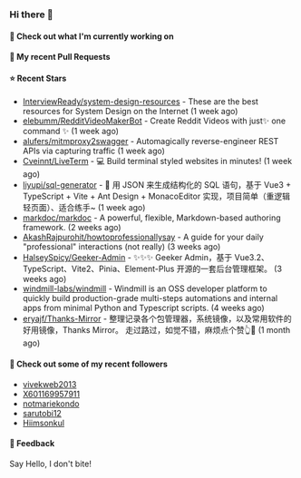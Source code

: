 ### Hi there 👋

#### 👷 Check out what I'm currently working on

#### 🔨 My recent Pull Requests


#### ⭐ Recent Stars

- [InterviewReady/system-design-resources](https://github.com/InterviewReady/system-design-resources) - These are the best resources for System Design on the Internet (1 week ago)
- [elebumm/RedditVideoMakerBot](https://github.com/elebumm/RedditVideoMakerBot) - Create Reddit Videos with just✨ one command ✨ (1 week ago)
- [alufers/mitmproxy2swagger](https://github.com/alufers/mitmproxy2swagger) - Automagically reverse-engineer REST APIs via capturing traffic (1 week ago)
- [Cveinnt/LiveTerm](https://github.com/Cveinnt/LiveTerm) - 💻 Build terminal styled websites in minutes! (1 week ago)
- [liyupi/sql-generator](https://github.com/liyupi/sql-generator) - 🔨 用 JSON 来生成结构化的 SQL 语句，基于 Vue3 &#43; TypeScript &#43; Vite &#43; Ant Design &#43; MonacoEditor 实现，项目简单（重逻辑轻页面）、适合练手~ (1 week ago)
- [markdoc/markdoc](https://github.com/markdoc/markdoc) - A powerful, flexible, Markdown-based authoring framework. (2 weeks ago)
- [AkashRajpurohit/howtoprofessionallysay](https://github.com/AkashRajpurohit/howtoprofessionallysay) - A guide for your daily &#34;professional&#34; interactions (not really) (3 weeks ago)
- [HalseySpicy/Geeker-Admin](https://github.com/HalseySpicy/Geeker-Admin) - ✨✨✨ Geeker Admin，基于 Vue3.2、TypeScript、Vite2、Pinia、Element-Plus 开源的一套后台管理框架。 (3 weeks ago)
- [windmill-labs/windmill](https://github.com/windmill-labs/windmill) - Windmill is an OSS developer platform to quickly build production-grade multi-steps automations and internal apps from minimal Python and Typescript scripts. (4 weeks ago)
- [eryajf/Thanks-Mirror](https://github.com/eryajf/Thanks-Mirror) - 整理记录各个包管理器，系统镜像，以及常用软件的好用镜像，Thanks Mirror。     走过路过，如觉不错，麻烦点个赞👆🌟 (1 month ago)

#### 👯 Check out some of my recent followers

- [vivekweb2013](https://github.com/vivekweb2013)
- [X601169957911](https://github.com/X601169957911)
- [notmariekondo](https://github.com/notmariekondo)
- [sarutobi12](https://github.com/sarutobi12)
- [Hiimsonkul](https://github.com/Hiimsonkul)

#### 💬 Feedback

Say Hello, I don't bite!